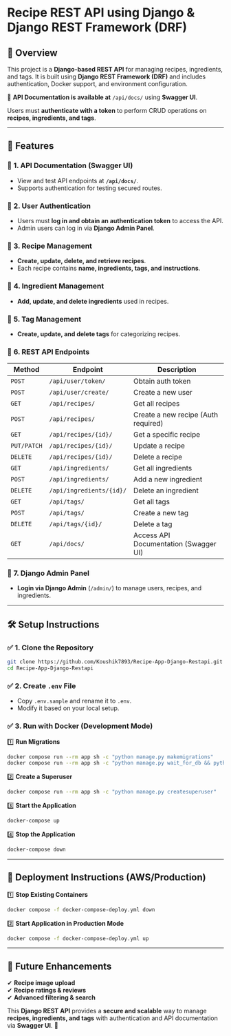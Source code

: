 # **Recipe REST API using Django & Django REST Framework (DRF)**  

## 🌟 **Overview**  
This project is a **Django-based REST API** for managing recipes, ingredients, and tags. It is built using **Django REST Framework (DRF)** and includes authentication, Docker support, and environment configuration.  

📌 **API Documentation is available at** `/api/docs/` using **Swagger UI**.  

Users must **authenticate with a token** to perform CRUD operations on **recipes, ingredients, and tags**.  

---

## 🎯 **Features**  

### 🔹 **1. API Documentation (Swagger UI)**  
- View and test API endpoints at **`/api/docs/`**.  
- Supports authentication for testing secured routes.  

### 🔹 **2. User Authentication**  
- Users must **log in and obtain an authentication token** to access the API.  
- Admin users can log in via **Django Admin Panel**.  

### 🔹 **3. Recipe Management**  
- **Create, update, delete, and retrieve recipes**.  
- Each recipe contains **name, ingredients, tags, and instructions**.  

### 🔹 **4. Ingredient Management**  
- **Add, update, and delete ingredients** used in recipes.  

### 🔹 **5. Tag Management**  
- **Create, update, and delete tags** for categorizing recipes.  

### 🔹 **6. REST API Endpoints**  

| **Method** | **Endpoint** | **Description** |
|------------|------------|----------------|
| `POST` | `/api/user/token/` | Obtain auth token |
| `POST` | `/api/user/create/` | Create a new user |
| `GET` | `/api/recipes/` | Get all recipes |
| `POST` | `/api/recipes/` | Create a new recipe (Auth required) |
| `GET` | `/api/recipes/{id}/` | Get a specific recipe |
| `PUT/PATCH` | `/api/recipes/{id}/` | Update a recipe |
| `DELETE` | `/api/recipes/{id}/` | Delete a recipe |
| `GET` | `/api/ingredients/` | Get all ingredients |
| `POST` | `/api/ingredients/` | Add a new ingredient |
| `DELETE` | `/api/ingredients/{id}/` | Delete an ingredient |
| `GET` | `/api/tags/` | Get all tags |
| `POST` | `/api/tags/` | Create a new tag |
| `DELETE` | `/api/tags/{id}/` | Delete a tag |
| `GET` | `/api/docs/` | Access API Documentation (Swagger UI) |

### 🔹 **7. Django Admin Panel**  
- **Login via Django Admin** (`/admin/`) to manage users, recipes, and ingredients.  

---

## 🛠 **Setup Instructions**  

### ✅ **1. Clone the Repository**  
```bash
git clone https://github.com/Koushik7893/Recipe-App-Django-Restapi.git
cd Recipe-App-Django-Restapi
```

### ✅ **2. Create `.env` File**  
- Copy `.env.sample` and rename it to `.env`.  
- Modify it based on your local setup.  

### ✅ **3. Run with Docker (Development Mode)**  

1️⃣ **Run Migrations**  
```bash
docker compose run --rm app sh -c "python manage.py makemigrations"
docker compose run --rm app sh -c "python manage.py wait_for_db && python manage.py migrate"
```

2️⃣ **Create a Superuser**  
```bash
docker compose run --rm app sh -c "python manage.py createsuperuser"
```

3️⃣ **Start the Application**  
```bash
docker-compose up
```

4️⃣ **Stop the Application**  
```bash
docker-compose down
```

---

## 🚀 **Deployment Instructions (AWS/Production)**  

1️⃣ **Stop Existing Containers**  
```bash
docker compose -f docker-compose-deploy.yml down
```

2️⃣ **Start Application in Production Mode**  
```bash
docker compose -f docker-compose-deploy.yml up
```

---

## 📌 **Future Enhancements**  
✔ **Recipe image upload**  
✔ **Recipe ratings & reviews**  
✔ **Advanced filtering & search**  

This **Django REST API** provides a **secure and scalable** way to manage **recipes, ingredients, and tags** with authentication and API documentation via **Swagger UI**. 🚀
